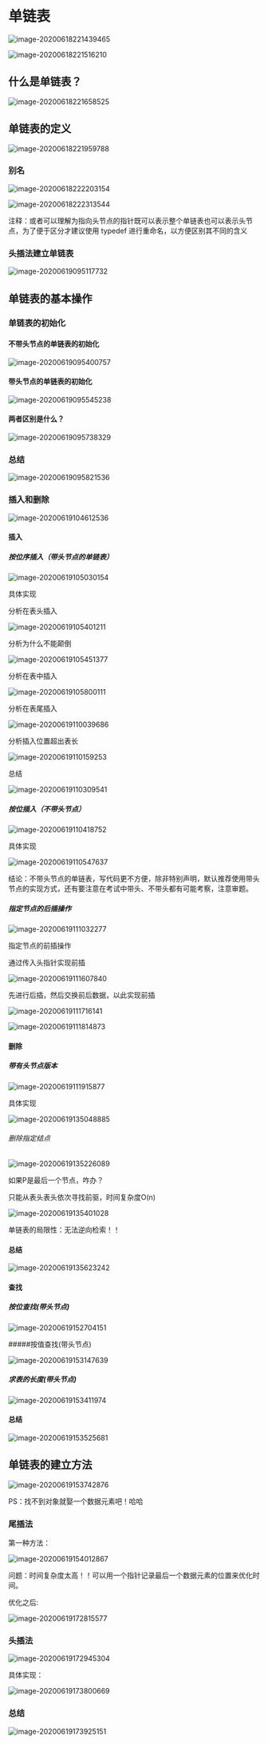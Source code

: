 # 单链表

![image-20200618221439465](https://cdn.jsdelivr.net/gh/KimYangOfCat/MyPicStorage/2021-CSPostgraduate-408/20200810002338.jpg)

![image-20200618221516210](https://cdn.jsdelivr.net/gh/KimYangOfCat/MyPicStorage/2021-CSPostgraduate-408/20200810002339.jpg)

## 什么是单链表？

![image-20200618221658525](https://cdn.jsdelivr.net/gh/KimYangOfCat/MyPicStorage/2021-CSPostgraduate-408/20200810002340.jpg)

## 单链表的定义

![image-20200618221959788](https://cdn.jsdelivr.net/gh/KimYangOfCat/MyPicStorage/2021-CSPostgraduate-408/20200810002341.jpg)

### 别名

![image-20200618222203154](https://cdn.jsdelivr.net/gh/KimYangOfCat/MyPicStorage/2021-CSPostgraduate-408/20200810002342.jpg)

![image-20200618222313544](https://cdn.jsdelivr.net/gh/KimYangOfCat/MyPicStorage/2021-CSPostgraduate-408/20200810002344.jpg)

注释：或者可以理解为指向头节点的指针既可以表示整个单链表也可以表示头节点，为了便于区分才建议使用 typedef 进行重命名，以方便区别其不同的含义

### 头插法建立单链表

![image-20200619095117732](https://cdn.jsdelivr.net/gh/KimYangOfCat/MyPicStorage/2021-CSPostgraduate-408/20200810002344.jpg)

## 单链表的基本操作

### 单链表的初始化

#### 不带头节点的单链表的初始化

![image-20200619095400757](https://cdn.jsdelivr.net/gh/KimYangOfCat/MyPicStorage/2021-CSPostgraduate-408/20200810002345.jpg)

#### 带头节点的单链表的初始化

![image-20200619095545238](https://cdn.jsdelivr.net/gh/KimYangOfCat/MyPicStorage/2021-CSPostgraduate-408/20200810004036.jpg)

#### 两者区别是什么？

![image-20200619095738329](https://cdn.jsdelivr.net/gh/KimYangOfCat/MyPicStorage/2021-CSPostgraduate-408/20200810004054.jpg)

### 总结

![image-20200619095821536](https://cdn.jsdelivr.net/gh/KimYangOfCat/MyPicStorage/2021-CSPostgraduate-408/20200810004128.jpg)

### 插入和删除

![image-20200619104612536](https://cdn.jsdelivr.net/gh/KimYangOfCat/MyPicStorage/2021-CSPostgraduate-408/20200810004120.jpg)

#### 插入

##### 按位序插入（带头节点的单链表）

![image-20200619105030154](https://cdn.jsdelivr.net/gh/KimYangOfCat/MyPicStorage/2021-CSPostgraduate-408/20200810004107.jpg)

具体实现

分析在表头插入

![image-20200619105401211](https://cdn.jsdelivr.net/gh/KimYangOfCat/MyPicStorage/2021-CSPostgraduate-408/20200810004202.jpg)

分析为什么不能颠倒

![image-20200619105451377](https://cdn.jsdelivr.net/gh/KimYangOfCat/MyPicStorage/2021-CSPostgraduate-408/20200810004209.jpg)

分析在表中插入

![image-20200619105800111](https://cdn.jsdelivr.net/gh/KimYangOfCat/MyPicStorage/2021-CSPostgraduate-408/20200810004220.jpg)

分析在表尾插入

![image-20200619110039686](https://cdn.jsdelivr.net/gh/KimYangOfCat/MyPicStorage/2021-CSPostgraduate-408/20200810004242.jpg)

分析插入位置超出表长

![image-20200619110159253](https://cdn.jsdelivr.net/gh/KimYangOfCat/MyPicStorage/2021-CSPostgraduate-408/20200810004250.jpg)

总结

![image-20200619110309541](https://cdn.jsdelivr.net/gh/KimYangOfCat/MyPicStorage/2021-CSPostgraduate-408/20200810004258.jpg)

##### 按位插入（不带头节点）

![image-20200619110418752](https://cdn.jsdelivr.net/gh/KimYangOfCat/MyPicStorage/2021-CSPostgraduate-408/20200810004518.jpg)

具体实现

![image-20200619110547637](https://cdn.jsdelivr.net/gh/KimYangOfCat/MyPicStorage/2021-CSPostgraduate-408/20200810004527.jpg)

结论：不带头节点的单链表，写代码更不方便，除非特别声明，默认推荐使用带头节点的实现方式，还有要注意在考试中带头、不带头都有可能考察，注意审题。

##### 指定节点的后插操作

![image-20200619111032277](https://cdn.jsdelivr.net/gh/KimYangOfCat/MyPicStorage/2021-CSPostgraduate-408/20200810004537.jpg)

指定节点的前插操作

通过传入头指针实现前插

![image-20200619111607840](https://cdn.jsdelivr.net/gh/KimYangOfCat/MyPicStorage/2021-CSPostgraduate-408/20200810004545.jpg)

先进行后插，然后交换前后数据，以此实现前插

![image-20200619111716141](https://cdn.jsdelivr.net/gh/KimYangOfCat/MyPicStorage/2021-CSPostgraduate-408/20200810004557.jpg)

![image-20200619111814873](https://cdn.jsdelivr.net/gh/KimYangOfCat/MyPicStorage/2021-CSPostgraduate-408/20200810004608.jpg)

#### 删除

##### 带有头节点版本

![image-20200619111915877](https://cdn.jsdelivr.net/gh/KimYangOfCat/MyPicStorage/2021-CSPostgraduate-408/20200810004616.jpg)

具体实现

![image-20200619135048885](https://cdn.jsdelivr.net/gh/KimYangOfCat/MyPicStorage/2021-CSPostgraduate-408/20200810004623.jpg)

###### 删除指定结点

![image-20200619135226089](https://cdn.jsdelivr.net/gh/KimYangOfCat/MyPicStorage/2021-CSPostgraduate-408/20200810004635.jpg)

如果P是最后一个节点，咋办？

只能从表头表头依次寻找前驱，时间复杂度O(n)

![image-20200619135401028](https://cdn.jsdelivr.net/gh/KimYangOfCat/MyPicStorage/2021-CSPostgraduate-408/20200810004648.jpg)

单链表的局限性：无法逆向检索！！

#### 总结

![image-20200619135623242](https://cdn.jsdelivr.net/gh/KimYangOfCat/MyPicStorage/2021-CSPostgraduate-408/20200810004703.jpg)

#### 查找

##### 按位查找(带头节点)

![image-20200619152704151](https://cdn.jsdelivr.net/gh/KimYangOfCat/MyPicStorage/2021-CSPostgraduate-408/20200810004721.jpg)

#####按值查找(带头节点)

![image-20200619153147639](https://cdn.jsdelivr.net/gh/KimYangOfCat/MyPicStorage/2021-CSPostgraduate-408/20200810004724.jpg)

##### 求表的长度(带头节点)

![image-20200619153411974](https://cdn.jsdelivr.net/gh/KimYangOfCat/MyPicStorage/2021-CSPostgraduate-408/20200810004735.jpg)

#### 总结

![image-20200619153525681](https://cdn.jsdelivr.net/gh/KimYangOfCat/MyPicStorage/2021-CSPostgraduate-408/20200810004742.jpg)

## 单链表的建立方法

![image-20200619153742876](https://cdn.jsdelivr.net/gh/KimYangOfCat/MyPicStorage/2021-CSPostgraduate-408/20200810004802.jpg)

PS：找不到对象就娶一个数据元素吧！哈哈

### 尾插法

第一种方法：

![image-20200619154012867](https://cdn.jsdelivr.net/gh/KimYangOfCat/MyPicStorage/2021-CSPostgraduate-408/20200810004755.jpg)

问题：时间复杂度太高！！可以用一个指针记录最后一个数据元素的位置来优化时间。

优化之后:

![image-20200619172815577](https://cdn.jsdelivr.net/gh/KimYangOfCat/MyPicStorage/2021-CSPostgraduate-408/20200810004814.jpg)

### 头插法

![image-20200619172945304](https://cdn.jsdelivr.net/gh/KimYangOfCat/MyPicStorage/2021-CSPostgraduate-408/20200810004822.jpg)

具体实现：

![image-20200619173800669](https://cdn.jsdelivr.net/gh/KimYangOfCat/MyPicStorage/2021-CSPostgraduate-408/20200810004833.jpg)

### 总结

![image-20200619173925151](https://cdn.jsdelivr.net/gh/KimYangOfCat/MyPicStorage/2021-CSPostgraduate-408/20200810004843.jpg)

<!-- 评论模块，不可删除 -->
<Vssue  />
